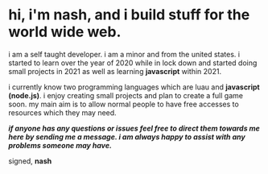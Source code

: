 # hi, i'm nash, and i build stuff for the world wide web.

i am a self taught developer. i am a minor and from the united states. i started to learn over the year of 2020 while in lock down and started doing small projects in 2021 as well as learning **javascript** within 2021.

i currently know two programming languages which are luau and **javascript (node.js)**. i enjoy creating small projects and plan to create a full game soon. my main aim is to allow normal people to have free accesses to resources which they may need.

***if anyone has any questions or issues feel free to direct them towards me here by sending me a message. i am always happy to assist with any problems someone may have.***

signed, **nash**
